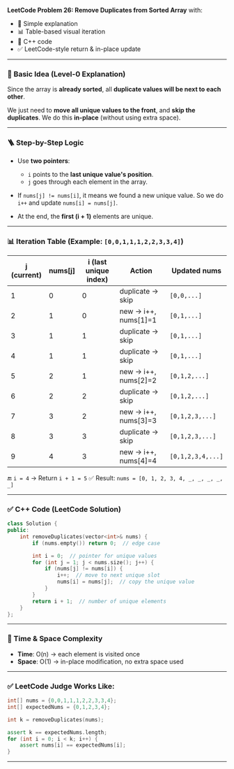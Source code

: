 **LeetCode Problem 26: Remove Duplicates from Sorted Array** with:

* 🧠 Simple explanation
* 📊 Table-based visual iteration
* 🧾 C++ code
* ✅ LeetCode-style return & in-place update

---

### 🧠 Basic Idea (Level-0 Explanation)

Since the array is **already sorted**, all **duplicate values will be next to each other**.

We just need to **move all unique values to the front**, and **skip the duplicates**.
We do this **in-place** (without using extra space).

---

### 🪜 Step-by-Step Logic

* Use **two pointers**:

  * `i` points to the **last unique value's position**.
  * `j` goes through each element in the array.

* If `nums[j] != nums[i]`, it means we found a new unique value.
  So we do `i++` and update `nums[i] = nums[j]`.

* At the end, the **first (i + 1)** elements are unique.

---

### 📊 Iteration Table (Example: `[0,0,1,1,1,2,2,3,3,4]`)

| j (current) | nums\[j] | i (last unique index) | Action                | Updated nums      |
| ----------- | -------- | --------------------- | --------------------- | ----------------- |
| 1           | 0        | 0                     | duplicate → skip      | `[0,0,...]`       |
| 2           | 1        | 0                     | new → i++, nums\[1]=1 | `[0,1,...]`       |
| 3           | 1        | 1                     | duplicate → skip      | `[0,1,...]`       |
| 4           | 1        | 1                     | duplicate → skip      | `[0,1,...]`       |
| 5           | 2        | 1                     | new → i++, nums\[2]=2 | `[0,1,2,...]`     |
| 6           | 2        | 2                     | duplicate → skip      | `[0,1,2,...]`     |
| 7           | 3        | 2                     | new → i++, nums\[3]=3 | `[0,1,2,3,...]`   |
| 8           | 3        | 3                     | duplicate → skip      | `[0,1,2,3,...]`   |
| 9           | 4        | 3                     | new → i++, nums\[4]=4 | `[0,1,2,3,4,...]` |

🔚 `i = 4` → Return `i + 1 = 5`
✅ Result: `nums = [0, 1, 2, 3, 4, _, _, _, _, _]`

---

### ✅ C++ Code (LeetCode Solution)

```cpp
class Solution {
public:
    int removeDuplicates(vector<int>& nums) {
        if (nums.empty()) return 0;  // edge case

        int i = 0;  // pointer for unique values
        for (int j = 1; j < nums.size(); j++) {
            if (nums[j] != nums[i]) {
                i++;  // move to next unique slot
                nums[i] = nums[j];  // copy the unique value
            }
        }
        return i + 1;  // number of unique elements
    }
};
```

---

### 🚀 Time & Space Complexity

* **Time**: O(n) → each element is visited once
* **Space**: O(1) → in-place modification, no extra space used

---

### ✅ LeetCode Judge Works Like:

```cpp
int[] nums = {0,0,1,1,1,2,2,3,3,4};
int[] expectedNums = {0,1,2,3,4};

int k = removeDuplicates(nums);

assert k == expectedNums.length;
for (int i = 0; i < k; i++) {
    assert nums[i] == expectedNums[i];
}
```

---
